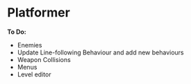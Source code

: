# Platformer
<strong>To Do:</strong>
<ul>
  <li>Enemies</li>
  <li>Update Line-following Behaviour and add new behaviours</li>
  <li>Weapon Collisions</li>
  <li>Menus</li>
  <li>Level editor</li>
</ul>
